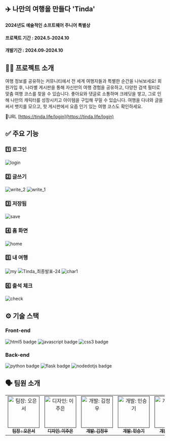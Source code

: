## ✈️ 나만의 여행을 만들다 'Tinda'

#### 2024년도 예술적인 소프트웨어 주니어 특별상
#### 프로젝트 기간 : 2024.5-2024.10
#### 개발기간 : 2024.09-2024.10

## 👋🏻 프로젝트 소개

여행 정보를 공유하는 커뮤니티에서 전 세계 여행자들과 특별한 순간을 나눠보세요! 
회원가입 후, 나라별 게시판을 통해 자신만의 여행 경험을 공유하고, 다양한 검색 필터로 맞춤 여행 코스를 찾을 수 있습니다. 
좋아요와 댓글로 소통하며 크레딧을 쌓고, 그로 인해 나만의 캐릭터를 성장시키고 아이템을 구입해 꾸밀 수 있습니다. 
여행을 다녀와 글을 써서 뱃지를 모으고, 핫 게시판에서 요즘 인기 있는 여행 코스도 확인하세요.

🔗URL [https://tinda.life/login](https://tinda.life/login)

## ✅ 주요 기능

### 1️⃣ 로그인
![login](https://github.com/user-attachments/assets/350ef8c6-6be5-4b68-8fa8-ba144bb9afb6)

### 2️⃣ 글쓰기
![write_2](https://github.com/user-attachments/assets/89db1b8b-fbdd-4a8d-947a-8f492a9ecfc1)
![write_1](https://github.com/user-attachments/assets/5d04707e-5464-4d90-a3da-26adde54f5f8)

### 3️⃣ 저장됨
![save](https://github.com/user-attachments/assets/1efeb981-4034-4853-8dbb-8bd6eabec1cb)

### 4️⃣ 홈 화면
![home](https://github.com/user-attachments/assets/36d66038-6f6b-4d8b-9f14-9ae647dbbed0)

### 5️⃣ 내 여행
![my](https://github.com/user-attachments/assets/608ad469-aae3-4c57-9883-48f12a839455)
![Tinda_최종발표-24](https://github.com/user-attachments/assets/8ed708f9-af0b-4d1a-aeb4-c4c6ea4a6adf)
![char1](https://github.com/user-attachments/assets/3dde0db6-7346-4408-a870-bdb1ba639329)


### 6️⃣ 출석 체크
![check](https://github.com/user-attachments/assets/b94a5e88-8b03-4b78-9957-6e4fd26d593c)




## ⚙️ 기술 스택

### Front-end
<img src="https://img.shields.io/badge/html5-E34F26?style=for-the-badge&logo=html5&logoColor=white" alt="html5 badge">  <img src="https://img.shields.io/badge/javascript-F7DF1E?style=for-the-badge&logo=javascript&logoColor=white" alt="javascript badge">  <img src="https://img.shields.io/badge/css3-1572B6?style=for-the-badge&logo=css3&logoColor=white" alt="css3 badge">

### Back-end
<img src="https://img.shields.io/badge/python-3776AB?style=for-the-badge&logo=python&logoColor=white" alt="python badge">  <img src="https://img.shields.io/badge/flask-000000?style=for-the-badge&logo=flask&logoColor=white" alt="flask badge">  <img src="https://img.shields.io/badge/nodedotjs-5FA04E?style=for-the-badge&logo=nodedotjs&logoColor=white" alt="nodedotjs badge">

## 🗣 팀원 소개
<table>
  <tbody>
    <tr>
      <td align="center"><a href=""><img src="https://github.com/user-attachments/assets/d5a8a20b-ac7c-4b88-9d0d-ea374b2fd39b" width="100px;" alt="팀장: 오은서"/><br /><sub><b>팀장 : 오은서</b></sub></a><br /></td>
     <td align="center"><a href=""><img src="" width="100px;" alt="디자인: 이주은"/><br /><sub><b>디자인: 이주은</b></sub></a><br /></td>
      <td align="center"><a href=""><img src="https://github.com/user-attachments/assets/67d39238-34a9-4fdc-913a-242acab4a584" width="100px;" alt="개발: 김정우 "/><br /><sub><b>개발: 김정우</b></sub></a><br /></td>
      <td align="center"><a href=""><img src="https://github.com/user-attachments/assets/a3299e83-5718-4caf-8719-a2c0d94683d4" width="100px;" alt="개발: 민승기"/><br /><sub><b>개발: 민승기</b></sub></a><br /></td>
      <td align="center"><a href=""><img src="https://github.com/user-attachments/assets/6fb92596-53fd-4a02-8f49-c9896394ba13" width="100px;" alt="개발: 천수만"/><br /><sub><b>개발: 천수만</b></sub></a><br /></td>
    </tr>
  </tbody>
</table>
